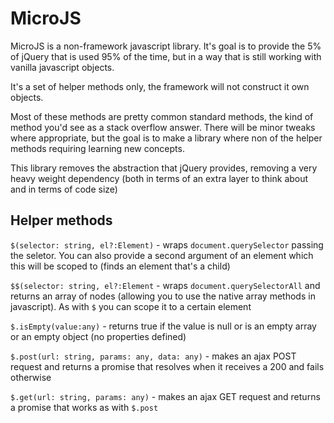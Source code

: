 MicroJS
===

MicroJS is a non-framework javascript library. It's goal is to provide the 5% of jQuery that is used 95% of the time, but in a way that is still working with vanilla javascript objects.

It's a set of helper methods only, the framework will not construct it own objects.

Most of these methods are pretty common standard methods, the kind of method you'd see as a stack overflow answer. There will be minor tweaks where appropriate, but the goal is to make a library where non of the helper methods requiring learning new concepts.

This library removes the abstraction that jQuery provides, removing a very heavy weight dependency (both in terms of an extra layer to think about and in terms of code size)


Helper methods
---

`$(selector: string, el?:Element)` - wraps `document.querySelector` passing the seletor. You can also provide a second argument of an element which this will be scoped to (finds an element that's a child)

`$$(selector: string, el?:Element` - wraps `document.querySelectorAll` and returns an array of nodes (allowing you to use the native array methods in javascript). As with `$` you can scope it to a certain element 

`$.isEmpty(value:any)` - returns true if the value is null or is an empty array or an empty object (no properties defined)

`$.post(url: string, params: any, data: any)` - makes an ajax POST request and returns a promise that resolves when it receives a 200 and fails otherwise

`$.get(url: string, params: any)` - makes an ajax GET request and returns a promise that works as with `$.post`
